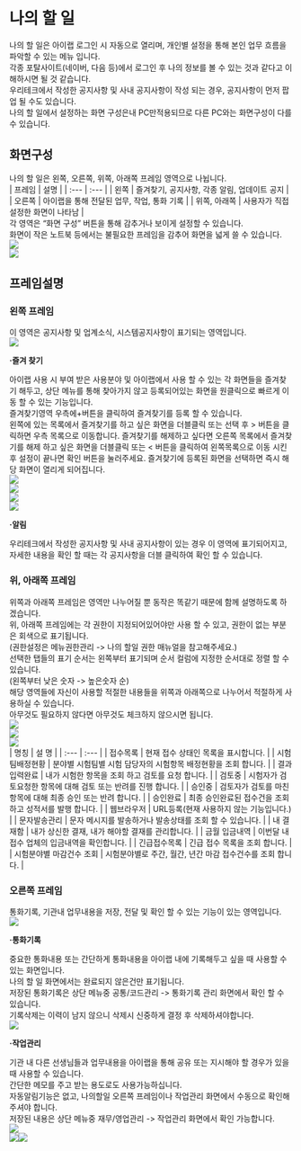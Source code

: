 # 나의 할 일

나의 할 일은 아이랩 로그인 시 자동으로 열리며, 개인별 설정을 통해 본인 업무 흐름을 파악할 수 있는 메뉴 입니다.  
각종 포탈사이트\(네이버, 다음 등\)에서 로그인 후 나의 정보를 볼 수 있는 것과 같다고 이해하시면 될 것 같습니다.  
우리테크에서 작성한 공지사항 및 사내 공지사항이 작성 되는 경우, 공지사항이 먼저 팝업 될 수도 있습니다.  
나의 할 일에서 설정하는 화면 구성은내 PC만적용되므로 다른 PC와는 화면구성이 다를 수 있습니다.

## 화면구성

나의 할 일은 왼쪽, 오른쪽, 위쪽, 아래쪽 프레임 영역으로 나뉩니다.  
| 프레임 | 설명 |
| :--- | :--- |
| 왼쪽 | 즐겨찾기, 공지사항, 각종 알림, 업데이트 공지 |
| 오른쪽 | 아이랩을 통해 전달된 업무, 작업, 통화 기록 |
| 위쪽, 아래쪽 | 사용자가 직접 설정한 화면이 나타남 |  
각 영역은 “화면 구성” 버튼을 통해 감추거나 보이게 설정할 수 있습니다.  
화면이 작은 노트북 등에서는 불필요한 프레임을 감추어 화면을 넓게 쓸 수 있습니다.  
![](/assets/001시스템관리/화면구성설정02.png)  
![](/assets/001시스템관리/화면구성03.png)  

## 프레임설명

### 왼쪽 프레임

이 영역은 공지사항 및 업계소식, 시스템공지사항이 표기되는 영역입니다.  
![](/assets/001시스템관리/나의할일04.png)

**·즐겨 찾기**

아이랩 사용 시 부여 받은 사용분야 및 아이랩에서 사용 할 수 있는 각 화면들을 즐겨찾기 해두고, 상단 메뉴를 통해 찾아가지 않고 등록되어있는 화면을 원클릭으로 빠르게 이동 할 수 있는 기능입니다.  
즐겨찾기영역 우측에+버튼을 클릭하여 즐겨찾기를 등록 할 수 있습니다.  
왼쪽에 있는 목록에서 즐겨찾기를 하고 싶은 화면을 더블클릭 또는 선택 후 &gt; 버튼을 클릭하면 우측 목록으로 이동합니다. 즐겨찾기를 해제하고 싶다면 오른쪽 목록에서 즐겨찾기를 해제 하고 싶은 화면을 더블클릭 또는 &lt; 버튼을 클릭하여 왼쪽목록으로 이동 시킨 후 설정이 끝나면 확인 버튼을 눌러주세요. 즐겨찾기에 등록된 화면을 선택하면 즉시 해당 화면이 열리게 되어집니다.  
![](/assets/001시스템관리/즐겨찾기04.png)  
![](/assets/001시스템관리/즐겨찾기메뉴05.png)  
![](/assets/001시스템관리/즐겨찾기메뉴06.png)  
![](/assets/001시스템관리/즐겨찾기완료07.png)

**·알림**

우리테크에서 작성한 공지사항 및 사내 공지사항이 있는 경우 이 영역에 표기되어지고, 자세한 내용을 확인 할 때는 각 공지사항을 더블 클릭하여 확인 할 수 있습니다.

### 위, 아래쪽 프레임

위쪽과 아래쪽 프레임은 영역만 나누어질 뿐 동작은 똑같기 때문에 함께 설명하도록 하겠습니다.  
위, 아래쪽 프레임에는 각 권한이 지정되어있어야만 사용 할 수 있고, 권한이 없는 부분은 회색으로 표기됩니다.  
\(권한설정은 메뉴권한관리 -&gt; 나의 할일 권한 매뉴얼을 참고해주세요.\)  
선택한 탭들의 표기 순서는 왼쪽부터 표기되며 순서 컬럼에 지정한 순서대로 정렬 할 수 있습니다.  
\(왼쪽부터 낮은 숫자 -&gt; 높은숫자 순\)  
해당 영역들에 자신이 사용할 적절한 내용들을 위쪽과 아래쪽으로 나누어서 적절하게 사용하실 수 있습니다.  
아무것도 필요하지 않다면 아무것도 체크하지 않으시면 됩니다.  
![](/assets/001시스템관리/위아래화면구성08.png)  
![](/assets/001시스템관리/화면설정09.png)  
![](/assets/001시스템관리/화면설정완료10.png)  
| 명칭 | 설    명 |
| :--- | :--- |
| 접수목록 | 현재 접수 상태인 목록을 표시합니다. |
| 시험팀배정현황 | 분야별 시험팀별 시험 담당자의 시험항목 배정현황을 조회 합니다. |
| 결과입력완료 | 내가 시험한 항목을 조회 하고 검토를 요청 합니다. |
| 검토중 | 시험자가 검토요청한 항목에 대해 검토 또는 반려를 진행 합니다. |
| 승인중 | 검토자가 검토를 마친 항목에 대해 최종 승인 또는 반려 합니다. |
| 승인완료 | 최종 승인완료된 접수건을 조회 하고 성적서를 발행 합니다. |
| 웹브라우저 | URL등록\(현재 사용하지 않는 기능입니다.\) |
| 문자발송관리 | 문자 메시지를 발송하거나 발송상태를 조회 할 수 있습니다. |
| 내 결재함 | 내가 상신한 결재, 내가 해야할 결재를 관리합니다. |
| 금월 입금내역 | 이번달 내 접수 업체의 입금내역을 확인합니다. |
| 긴급접수목록 | 긴급 접수 목록을 조회 합니다. |
| 시험분야별 마감건수 조회 | 시험분야별로 주간, 월간, 년간 마감 접수건수를 조회 합니다. |

### 오른쪽 프레임

통화기록, 기관내 업무내용을 저장, 전달 및 확인 할 수 있는 기능이 있는 영역입니다.  
![](/assets/001시스템관리/업무내역저장11.png)

**·통화기록**

중요한 통화내용 또는 간단하게 통화내용을 아이랩 내에 기록해두고 싶을 때 사용할 수 있는 화면입니다.  
나의 할 일 화면에서는 완료되지 않은건만 표기됩니다.  
저장된 통화기록은 상단 메뉴중 공통/코드관리 -&gt; 통화기록 관리 화면에서 확인 할 수 있습니다.  
기록삭제는 이력이 남지 않으니 삭제시 신중하게 결정 후 삭제하셔야합니다.  
![](/assets/001시스템관리/통화기록관리12.png)

**·작업관리**

기관 내 다른 선생님들과 업무내용을 아이랩을 통해 공유 또는 지시해야 할 경우가 있을 때 사용할 수 있습니다.  
간단한 메모를 주고 받는 용도로도 사용가능하십니다.  
자동알림기능은 없고, 나의할일 오른쪽 프레임이나 작업관리 화면에서 수동으로 확인해주셔야 합니다.  
저장된 내용은 상단 메뉴중 재무/영업관리 -&gt; 작업관리 화면에서 확인 가능합니다.  
![](/assets/001시스템관리/작업관리13.png)  
![](/assets/001시스템관리/새업무14.png)![](/assets/001시스템관리/새업무설명15.png)